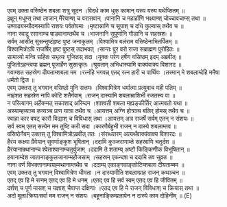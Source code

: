 

  
एवम् उक्ता वसिष्ठेन शबला शत्रु सूदन ।विदधे काम धुक् कामान् यस्य यस्य यथेप्सितम्  ॥   
इक्षून् मधूम्स् तथा लाजान् मैरेयाम्श् च वरासवान् ।पानानि च महार्हाणि भक्ष्याम्श् चोच्चावचाम्स् तथा  ॥   
उष्णाढ्यस्यौदनस्यापि राशयः पर्वतोपमाः ।मृष्टान्नानि च सूपाश् च दधि कुल्यास् तथैव च  ॥   
नाना स्वादु रसानाम्च षाडवानाम्तथैव च ।भाजनानि सुपूर्णानि गौडानि च सहस्रशः  ॥   
सर्वम् आसीत् सुसन्तुष्टंहृष्ट पुष्ट जनाकुलम् ।विश्वामित्र बलंराम वसिष्ठेनाभितर्पितम्  ॥   
विश्वामित्रोऽपि राजर्षिर् हृष्ट पुष्टस् तदाभवत् ।सान्तः पुर वरो राजा सब्राह्मण पुरोहितः  ॥   
सामात्यो मन्त्रि सहितः सभृत्यः पूजितस् तदा ।युक्तः परेण हर्षेण वसिष्ठम् इदम् अब्रवीत्  ॥   
पूजितोऽहन्त्वया ब्रह्मन् पूजार्हेण सुसत्कृतः ।श्रूयताम् अभिधास्यामि वाक्यंवाक्य विशारद  ॥   
गवाम्शत सहस्रेण दीयताम्शबला मम ।रत्नंहि भगवन्न् एतद् रत्न हारी च पार्थिवः ।तस्मान् मे शबलाम्देहि ममैषा धर्मतो द्विज  ॥   
एवम् उक्तस् तु भगवान् वसिष्ठो मुनि सत्तमः ।विश्वामित्रेण धर्मात्मा प्रत्युवाच मही पतिम्  ॥   
नाहंशत सहस्रेण नापि कोटि शतैर्गवाम् ।राजन् दास्यामि शबलाम्राशिभी रजतस्य वा  ॥   
न परित्यागम् अर्हेयम्मत् सकाशाद् अरिम्दम ।शाश्वती शबला मह्यङ्कीर्तिर् आत्मवतो यथा  ॥   
अस्याम्हव्यञ्च कव्यञ्च प्राण यात्रा तथैव च ।आयत्तम् अग्नि होत्रञ्च बलिर् होमस् तथैव च  ॥   
स्वाहा कार वषट् कारौ विद्याश् च विविधास् तथा ।आयत्तम् अत्र राजर्षे सर्वम् एतन् न संशयः  ॥   
सर्व स्वम् एतत् सत्येन मम तुष्टि करी सदा ।कारणैर्बहुभी राजन् न दास्ये शबलाम्तव  ॥   
वसिष्ठेनैवम् उक्तस् तु विश्वामित्रोऽब्रवीत् ततः ।संरब्धतरम् अत्यर्थंवाक्यंवाक्य विशारदः  ॥   
हैरंय कक्ष्या ग्रैवेयान् सुवर्णाङ्कुश भूषितान् ।ददामि कुञ्जराणाम्ते सहस्राणि चतुर्दश  ॥   
हैरंयानाम्रथानाम्च श्वेताश्वानाम्चतुर्युजाम् ।ददामि ते शताम्य् अष्टौ किङ्किणीक विभूषितान्  ॥   
हयानाम्देश जातानाङ्कुलजानाम्महौजसाम् ।सहस्रम् एकन्दश च ददामि तव सुव्रत  ॥   
नाना वर्ण विभक्तानाम्वयह्स्थानाम्तथैव च ।ददाम्य् एकाङ्गवाङ्कोटिम्शबला दीयताम्मम  ॥   
एवम् उक्तस् तु भगवान् विश्वामित्रेण धीमता ।न दास्यामीति शबलाम्प्राह राजन् कथञ्चन  ॥   
एतद् एव हि मे रत्नम् एतद् एव हि मे धनम् ।एतद् एव हि सर्व स्वम् एतद् एव हि जीवितम्  ॥   
दर्शश् च पूर्ण मासश् च यज्ञाश् चैवाप्त दक्षिणाः ।एतद् एव हि मे राजन् विविधाश् च क्रियास् तथा  ॥   
अदो मूलाःक्रियाःसर्वा मम राजन् न संशयः ।बहूनाङ्किम्प्रलापेन न दास्ये काम दोहिनीम्  ॥ (E)  
